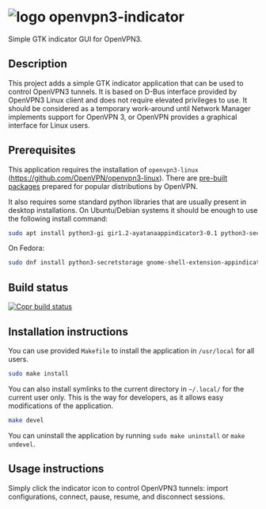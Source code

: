 # ![logo](https://raw.githubusercontent.com/OpenVPN/openvpn3-indicator/main/share/icons/hicolor/scalable/apps/openvpn3-indicator.svg) openvpn3-indicator

Simple GTK indicator GUI for OpenVPN3.

## Description

This project adds a simple GTK indicator application that can be used to control OpenVPN3 tunnels.
It is based on D-Bus interface provided by OpenVPN3 Linux client and does not require elevated privileges to use.
It should be considered as a temporary work-around until Network Manager implements support for OpenVPN 3, or OpenVPN provides a graphical interface for Linux users.

## Prerequisites

This application requires the installation of `openvpn3-linux` (https://github.com/OpenVPN/openvpn3-linux).
There are [pre-built packages](https://community.openvpn.net/openvpn/wiki/OpenVPN3Linux) prepared for popular distributions by OpenVPN.

It also requires some standard python libraries that are usually present in desktop installations.
On Ubuntu/Debian systems it should be enough to use the following install command:
```sh
sudo apt install python3-gi gir1.2-ayatanaappindicator3-0.1 python3-secretstorage
```
On Fedora:
```sh
sudo dnf install python3-secretstorage gnome-shell-extension-appindicator
```

## Build status

[![Copr build status](https://copr.fedorainfracloud.org/coprs/grzegorz-gutowski/openvpn3-indicator/package/openvpn3-indicator/status_image/last_build.png)](https://copr.fedorainfracloud.org/coprs/grzegorz-gutowski/openvpn3-indicator/package/openvpn3-indicator/)

## Installation instructions

You can use provided `Makefile` to install the application in `/usr/local` for all users.

```sh
sudo make install
```

You can also install symlinks to the current directory in `~/.local/` for the current user only.
This is the way for developers, as it allows easy modifications of the application.

```sh
make devel
```

You can uninstall the application by running `sudo make uninstall` or `make undevel`.

## Usage instructions

Simply click the indicator icon to control OpenVPN3 tunnels: import configurations, connect, pause, resume, and disconnect sessions.
